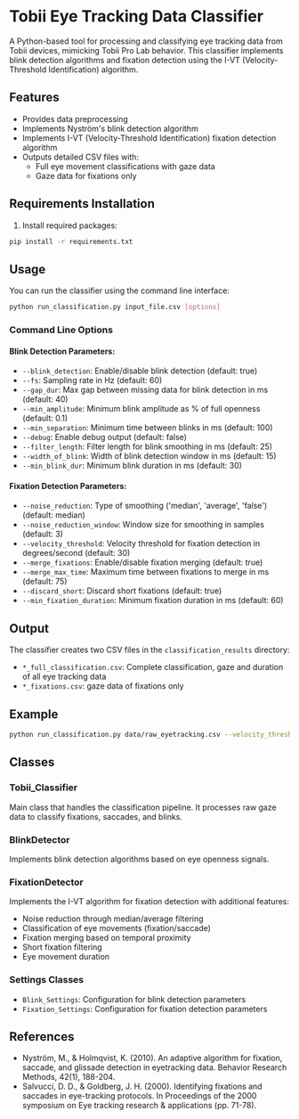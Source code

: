 # Tobii Eye Tracking Data Classifier

A Python-based tool for processing and classifying eye tracking data from Tobii devices, mimicking Tobii Pro Lab behavior. This classifier implements blink detection algorithms and fixation detection using the I-VT (Velocity-Threshold Identification) algorithm.

## Features

- Provides data preprocessing
- Implements Nyström's blink detection algorithm
- Implements I-VT (Velocity-Threshold Identification) fixation detection algorithm
- Outputs detailed CSV files with:
  - Full eye movement classifications with gaze data
  - Gaze data for fixations only

## Requirements Installation

1. Install required packages:
```bash
pip install -r requirements.txt
```

## Usage

You can run the classifier using the command line interface:

```bash
python run_classification.py input_file.csv [options]
```

### Command Line Options

#### Blink Detection Parameters:
- `--blink_detection`: Enable/disable blink detection (default: true)
- `--fs`: Sampling rate in Hz (default: 60)
- `--gap_dur`: Max gap between missing data for blink detection in ms (default: 40)
- `--min_amplitude`: Minimum blink amplitude as % of full openness (default: 0.1)
- `--min_separation`: Minimum time between blinks in ms (default: 100)
- `--debug`: Enable debug output (default: false)
- `--filter_length`: Filter length for blink smoothing in ms (default: 25)
- `--width_of_blink`: Width of blink detection window in ms (default: 15)
- `--min_blink_dur`: Minimum blink duration in ms (default: 30)

#### Fixation Detection Parameters:
- `--noise_reduction`: Type of smoothing ('median', 'average', 'false') (default: median)
- `--noise_reduction_window`: Window size for smoothing in samples (default: 3)
- `--velocity_threshold`: Velocity threshold for fixation detection in degrees/second (default: 30)
- `--merge_fixations`: Enable/disable fixation merging (default: true)
- `--merge_max_time`: Maximum time between fixations to merge in ms (default: 75)
- `--discard_short`: Discard short fixations (default: true)
- `--min_fixation_duration`: Minimum fixation duration in ms (default: 60)

## Output

The classifier creates two CSV files in the `classification_results` directory:
- `*_full_classification.csv`: Complete classification, gaze and duration of all eye tracking data 
- `*_fixations.csv`: gaze data of fixations only

## Example

```bash
python run_classification.py data/raw_eyetracking.csv --velocity_threshold 25 --noise_reduction average
```

## Classes

### Tobii_Classifier
Main class that handles the classification pipeline. It processes raw gaze data to classify fixations, saccades, and blinks.

### BlinkDetector
Implements blink detection algorithms based on eye openness signals.

### FixationDetector
Implements the I-VT algorithm for fixation detection with additional features:
- Noise reduction through median/average filtering
- Classification of eye movements (fixation/saccade)
- Fixation merging based on temporal proximity
- Short fixation filtering
- Eye movement duration

### Settings Classes
- `Blink_Settings`: Configuration for blink detection parameters
- `Fixation_Settings`: Configuration for fixation detection parameters

## References

- Nyström, M., & Holmqvist, K. (2010). An adaptive algorithm for fixation, saccade, and glissade detection in eyetracking data. Behavior Research Methods, 42(1), 188-204.
- Salvucci, D. D., & Goldberg, J. H. (2000). Identifying fixations and saccades in eye-tracking protocols. In Proceedings of the 2000 symposium on Eye tracking research & applications (pp. 71-78).





